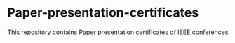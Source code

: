 # Paper-presentation-certificates

This repository contains Paper presentation certificates of IEEE conferences
